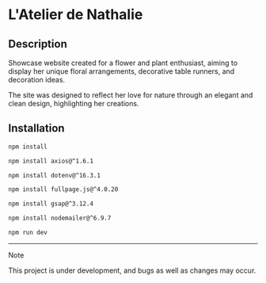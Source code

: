 # L'Atelier de Nathalie


## Description 
Showcase website created for a flower and plant enthusiast, aiming to display her unique floral arrangements, decorative table runners, and decoration ideas.

The site was designed to reflect her love for nature through an elegant and clean design, highlighting her creations.


## Installation 
```bash
npm install
```

```bash
npm install axios@^1.6.1 
```

```bash
npm install dotenv@^16.3.1 
```

```bash
npm install fullpage.js@^4.0.20 
```

```bash
npm install gsap@^3.12.4
```

```bash
npm install nodemailer@^6.9.7 
```

```bash
npm run dev
```

-----
> [!NOTE]
> This project is under development, and bugs as well as changes may occur.

